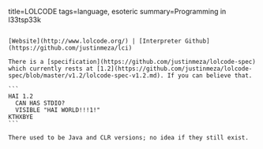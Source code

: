 title=LOLCODE
tags=language, esoteric
summary=Programming in l33tsp33k
~~~~~~~

[Website](http://www.lolcode.org/) | [Interpreter Github](https://github.com/justinmeza/lci)

There is a [specification](https://github.com/justinmeza/lolcode-spec) which currently rests at [1.2](https://github.com/justinmeza/lolcode-spec/blob/master/v1.2/lolcode-spec-v1.2.md). If you can believe that.

```
HAI 1.2
  CAN HAS STDIO?
  VISIBLE "HAI WORLD!!!1!"
KTHXBYE
```

There used to be Java and CLR versions; no idea if they still exist.
